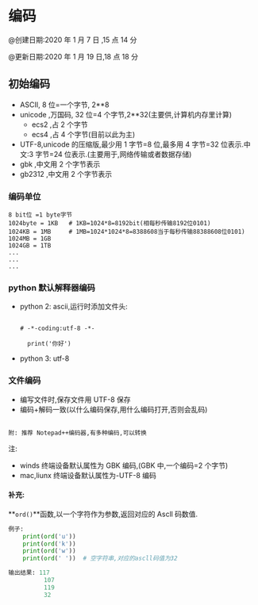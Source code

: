 # 编码

@创建日期:2020 年 1 月 7 日 ,15 点 14 分

@更新日期:2020 年 1 月 19 日,18 点 18 分

## 初始编码

- ASCII, 8 位=一个字节, 2\*\*8
- unicode ,万国码, 32 位=4 个字节,2\*\*32(主要供,计算机内存里计算)
  - ecs2 ,占 2 个字节
  - ecs4 ,占 4 个字节(目前以此为主)
- UTF-8,unicode 的压缩版,最少用 1 字节=8 位,最多用 4 字节=32 位表示.中文:3 字节=24 位表示.(主要用于,网络传输或者数据存储)
- gbk ,中文用 2 个字节表示
- gb2312 ,中文用 2 个字节表示

### 编码单位

```
8 bit位 =1 byte字节
1024byte = 1KB   # 1KB=1024*8=8192bit(相每秒传输8192位0101)
1024KB = 1MB     # 1MB=1024*1024*8=8388608当于每秒传输88388608位0101)
1024MB = 1GB
1024GB = 1TB
...
...
...

```

### python 默认解释器编码

- python 2: ascii,运行时添加文件头:

  ```

  # -*-coding:utf-8 -*-

    print('你好')

  ```

- python 3: utf-8

### 文件编码

- 编写文件时,保存文件用 UTF-8 保存
- 编码+解码一致(以什么编码保存,用什么编码打开,否则会乱码)

```

附: 推荐 Notepad++编码器,有多种编码,可以转换

```

注:

- winds 终端设备默认属性为 GBK 编码,(GBK 中,一个编码=2 个字节)
- mac,liunx 终端设备默认属性为-UTF-8 编码

#### 补充:

**`ord()`**函数,以一个字符作为参数,返回对应的 Ascll 码数值.

```py
例子:
    print(ord('u'))
    print(ord('k'))
    print(ord('w'))
    print(ord(' '))  # 空字符串,对应的ascll码值为32

输出结果: 117
          107
          119
          32

```
